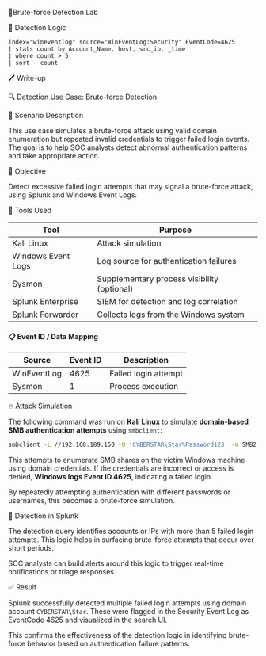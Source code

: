 📄Brute-force Detection Lab


🧠 Detection Logic

```spl
index="wineventlog" source="WinEventLog:Security" EventCode=4625
| stats count by Account_Name, host, src_ip, _time
| where count > 5
| sort - count
```


🖊️ Write-up

🔍 Detection Use Case: Brute-force Detection

🎯 Scenario Description

This use case simulates a brute-force attack using valid domain enumeration but repeated invalid credentials to trigger failed login events. The goal is to help SOC analysts detect abnormal authentication patterns and take appropriate action.


🧪 Objective

Detect excessive failed login attempts that may signal a brute-force attack, using Splunk and Windows Event Logs.


🧰 Tools Used

| Tool               | Purpose                                     |
| ------------------ | ------------------------------------------- |
| Kali Linux         | Attack simulation                           |
| Windows Event Logs | Log source for authentication failures      |
| Sysmon             | Supplementary process visibility (optional) |
| Splunk Enterprise  | SIEM for detection and log correlation      |
| Splunk Forwarder   | Collects logs from the Windows system       |



#### 📋 Event ID / Data Mapping

| Source      | Event ID | Description          |
| ----------- | -------- | -------------------- |
| WinEventLog | 4625     | Failed login attempt |
| Sysmon      | 1        | Process execution    |


🔥 Attack Simulation

The following command was run on **Kali Linux** to simulate **domain-based SMB authentication attempts** using `smbclient`:

```bash
smbclient -L //192.168.189.150 -U 'CYBERSTAR\Star%Password123' -m SMB2
```

This attempts to enumerate SMB shares on the victim Windows machine using domain credentials. If the credentials are incorrect or access is denied, **Windows logs Event ID 4625**, indicating a failed login.

By repeatedly attempting authentication with different passwords or usernames, this becomes a brute-force simulation.


🔎 Detection in Splunk

The detection query identifies accounts or IPs with more than 5 failed login attempts. This logic helps in surfacing brute-force attempts that occur over short periods.

SOC analysts can build alerts around this logic to trigger real-time notifications or triage responses.


✅ Result

Splunk successfully detected multiple failed login attempts using domain account `CYBERSTAR\Star`. These were flagged in the Security Event Log as EventCode 4625 and visualized in the search UI.

This confirms the effectiveness of the detection logic in identifying brute-force behavior based on authentication failure patterns.



